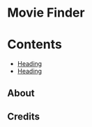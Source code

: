 # Movie Finder



# Contents

- [Heading](#heading)
- [Heading](#heading-1)

## About



## Credits


